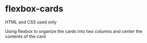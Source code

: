 # flexbox-cards

HTML and CSS used only

Using flexbox to organize the cards into two columns and center the contents of the card
